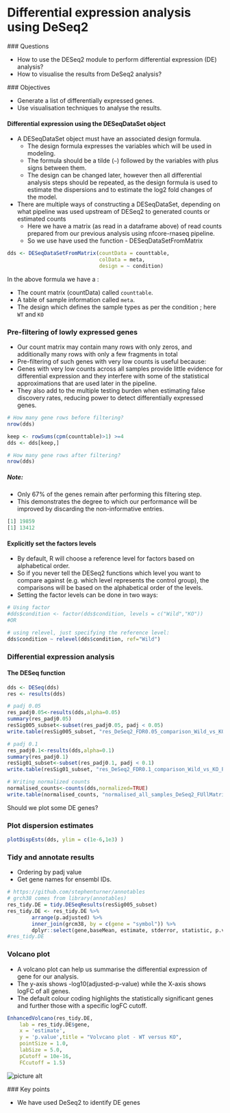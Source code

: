 # Differential expression analysis using DeSeq2

<div class="questions">  
### Questions

- How to use the DESeq2 module to perform differential expression (DE) analysis?
- How to visualise the results from DeSeq2 analysis?
</div>

<div class="objectives">  
### Objectives

- Generate a list of differentially expressed genes.
- Use visualisation techniques to analyse the results.

</div>

#### Differential expression using the DESeqDataSet object
- A DESeqDataSet object must have an associated design formula. 
  - The design formula expresses the variables which will be used in modeling. 
  - The formula should be a tilde (`~`) followed by the variables with plus signs between them.
  - The design can be changed later, however then all differential analysis steps should be repeated, as the design formula is used to estimate the dispersions and to estimate the log2 fold changes of the model.
- There are multiple ways of constructing a DESeqDataSet, depending on what pipeline was used upstream of DESeq2 to generated counts or estimated counts
  - Here we have a matrix (as read in a dataframe above) of read counts prepared from our previous analysis using nfcore-rnaseq pipeline.
  - So we use have used the function - DESeqDataSetFromMatrix


```r
dds <- DESeqDataSetFromMatrix(countData = counttable,
                              colData = meta,
                              design = ~ condition)
```

In the above formula we have a : 
- The count matrix (countData) called `counttable`. 
- A table of sample information called `meta`. 
- The design which defines the sample types as per the condition ; here `WT` and `KO`



### Pre-filtering of lowly expressed genes
- Our count matrix may contain many rows with only zeros, and additionally many rows with only a few fragments in total
- Pre-filtering of such genes with very low counts is useful because: 
- Genes with very low counts across all samples provide little evidence for differential expression and they interfere with some of the statistical approximations that are used later in the pipeline.
- They also add to the multiple testing burden when estimating false discovery rates, reducing power to detect differentially expressed genes. 


```r
# How many gene rows before filtering?
nrow(dds)

keep <- rowSums(cpm(counttable)>1) >=4
dds <- dds[keep,]

# How many gene rows after filtering?
nrow(dds)

```

##### Note:

- Only 67% of the genes remain after performing this filtering step.
- This demonstrates the degree to which our performance will be improved by discarding the non-informative entries.

```r
[1] 19859
[1] 13412
```

#### Explicitly set the factors levels 
- By default, R will choose a reference level for factors based on alphabetical order.
- So if you never tell the DESeq2 functions which level you want to compare against (e.g. which level represents the control group), the comparisons will be based on the alphabetical order of the levels.
- Setting the factor levels can be done in two ways:


```r
# Using factor
#dds$condition <- factor(dds$condition, levels = c("Wild","KO"))
#OR

# using relevel, just specifying the reference level:
dds$condition ~ relevel(dds$condition, ref="Wild")
```


### Differential expression analysis

#### The DESeq function

```r
dds <- DESeq(dds)
res <- results(dds)

# padj 0.05
res_padj0.05<-results(dds,alpha=0.05)
summary(res_padj0.05)
resSig005_subset<-subset(res_padj0.05, padj < 0.05)
write.table(resSig005_subset, "res_DeSeq2_FDR0.05_comparison_Wild_vs_KO_FUllMatrix.tab", sep="\t", col.names=NA, quote=F)

# padj 0.1
res_padj0.1<-results(dds,alpha=0.1)
summary(res_padj0.1)
resSig01_subset<-subset(res_padj0.1, padj < 0.1)
write.table(resSig01_subset, "res_DeSeq2_FDR0.1_comparison_Wild_vs_KO_FUllMatrix.tab", sep="\t", col.names=NA, quote=F)

# Writing normalized counts
normalised_counts<-counts(dds,normalized=TRUE)
write.table(normalised_counts, "normalised_all_samples_DeSeq2_FUllMatrix.tab", sep="\t", col.names=NA, quote=F)
```

Should we plot some DE genes?

### Plot dispersion estimates

```r
plotDispEsts(dds, ylim = c(1e-6,1e3) )
```

### Tidy and annotate results

- Ordering by padj value
- Get gene names for ensembl IDs.

```r
# https://github.com/stephenturner/annotables
# grch38 comes from library(annotables)
res_tidy.DE = tidy.DESeqResults(resSig005_subset)
res_tidy.DE <- res_tidy.DE %>% 
        arrange(p.adjusted) %>% 
        inner_join(grcm38, by = c(gene = "symbol")) %>% 
        dplyr::select(gene,baseMean, estimate, stderror, statistic, p.value, p.adjusted) 
#res_tidy.DE
```

### Volcano plot

- A volcano plot can help us summarise the differential expression of gene for our analysis.
- The y-axis shows -log10(adjusted-p-value) while the X-axis shows logFC of all genes.
- The default colour coding highlights the statistically significant genes and further those with a specific logFC cutoff.

```r
EnhancedVolcano(res_tidy.DE,
    lab = res_tidy.DE$gene,
    x = 'estimate',
    y = 'p.value',title = "Volvcano plot - WT versus KO",
    pointSize = 1.0,
    labSize = 5.0,
    pCutoff = 10e-16,
    FCcutoff = 1.5)

```

![picture alt](../fig/volcano_plot.png) 

<div class="keypoints">
### Key points

- We have used DeSeq2 to identify DE genes
</div>  